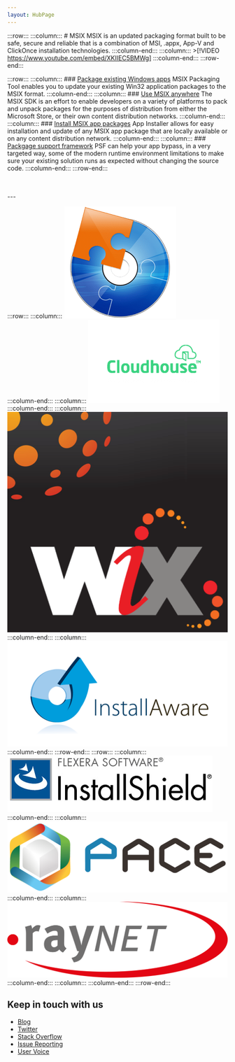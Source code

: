 ```yaml
---
layout: HubPage
---
```


:::row:::
    :::column:::
       # MSIX
        MSIX is an updated packaging format built to be safe, secure and reliable that is a combination of MSI, .appx, App-V and ClickOnce installation technologies. 
    :::column-end:::
    :::column:::
        >[!VIDEO https://www.youtube.com/embed/XKIIEC5BMWg]
    :::column-end:::
:::row-end:::


:::row:::
    :::column:::
        ### [Package existing Windows apps](color.md)
        MSIX Packaging Tool enables you to update your existing Win32 application packages to the MSIX format.
    :::column-end:::
    :::column:::
        ### [Use MSIX anywhere](typography.md)
      The MSIX SDK is an effort to enable developers on a variety of platforms to pack and unpack packages for the purposes of distribution from either the Microsoft Store, or their own content distribution networks.
    :::column-end:::
        :::column:::
        ### [Install MSIX app packages](color.md)
        App Installer allows for easy installation and update of any MSIX app package that are locally available or on any content distribution network.
    :::column-end:::
    :::column:::
       ### [Packgage support framework](typography.md)
PSF can help your app bypass, in a very targeted way, some of the modern runtime environment limitations to make sure your existing solution runs as expected without changing the source code.
    :::column-end:::
:::row-end:::

<br>
<br>
---

:::row:::
    :::column:::
       [![alt+text](images/ai-logo.png)](https://www.advancedinstaller.com/express-edition.html)  
    :::column-end:::
    :::column:::
        [![alt+text](images/chouse-logo.png)](https://www.advancedinstaller.com/express-edition.html)  
    :::column-end:::
    :::column:::
	[![alt+text](images/fg-logo.png)](https://www.advancedinstaller.com/express-edition.html)     
	:::column-end:::
    :::column:::
	[![alt+text](images/installaware-logo.png)](https://www.advancedinstaller.com/express-edition.html)
	 :::column-end:::
:::row-end:::
:::row:::
    :::column:::
	[![alt+text](images/installshield-logo.jpg)](https://www.advancedinstaller.com/express-edition.html)
	:::column-end:::
    :::column:::
	[![alt+text](images/pace-logo.png)](https://www.advancedinstaller.com/express-edition.html)
	:::column-end:::
    :::column:::
	[![alt+text](images/raynet-logo.png)](https://www.advancedinstaller.com/express-edition.html)
	:::column-end:::
    :::column:::
	:::column-end:::
:::row-end:::

</div>
 <div class="container centered pageFooter">
        <h2>Keep in touch with us</h2>
        <ul class="links">
           <li>
                <a href="https://go.microsoft.com/fwlink/?linkid=833100">
                    Blog
                </a>
            </li>
            <li>
                <a href="https://go.microsoft.com/fwlink/?linkid=833101">
                    Twitter
                </a>
            </li>
            <li>
                <a href="https://go.microsoft.com/fwlink/?linkid=833103">
                    Stack Overflow
                </a>
            </li>
            <li>
                <a href="https://go.microsoft.com/fwlink/?linkid=874480">
                    Issue Reporting
                </a>
            </li>
            <li>
                <a href="https://go.microsoft.com/fwlink/?linkid=833105">
                    User Voice
                </a>
            </li>
        </ul>
    </div>
</div>